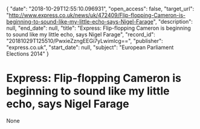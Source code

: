 {
  "date": "2018-10-29T12:55:10.096931", 
  "open_access": false, 
  "target_url": "http://www.express.co.uk/news/uk/472409/Flip-flopping-Cameron-is-beginning-to-sound-like-my-little-echo-says-Nigel-Farage", 
  "description": null, 
  "end_date": null, 
  "title": "Express: Flip-flopping Cameron is beginning to sound like my little echo, says Nigel Farage", 
  "record_id": "20181029T125510/PwxieZzngEEGi7yLwimIcg==", 
  "publisher": "express.co.uk", 
  "start_date": null, 
  "subject": "European Parliament Elections 2014"
}

# Express: Flip-flopping Cameron is beginning to sound like my little echo, says Nigel Farage

None